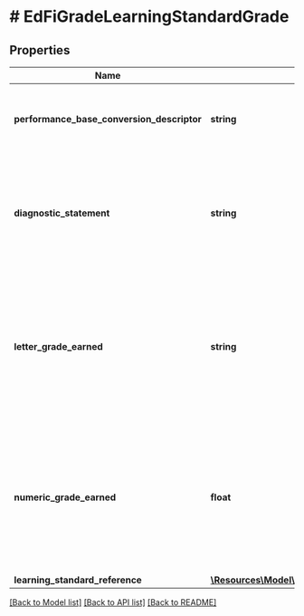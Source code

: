 # # EdFiGradeLearningStandardGrade

## Properties

Name | Type | Description | Notes
------------ | ------------- | ------------- | -------------
**performance_base_conversion_descriptor** | **string** | A performance level that describes the student proficiency. | [optional]
**diagnostic_statement** | **string** | A statement provided by the teacher that provides information in addition to the grade or assessment score. | [optional]
**letter_grade_earned** | **string** | A final or interim (grading period) indicator of student performance for a learning standard as submitted by the instructor. | [optional]
**numeric_grade_earned** | **float** | A final or interim (grading period) indicator of student performance for a learning standard as submitted by the instructor. | [optional]
**learning_standard_reference** | [**\Resources\Model\EdFiLearningStandardReference**](EdFiLearningStandardReference.md) |  |

[[Back to Model list]](../../README.md#models) [[Back to API list]](../../README.md#endpoints) [[Back to README]](../../README.md)
